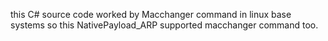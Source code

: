 this C# source code worked by Macchanger command in linux base systems
so this NativePayload_ARP supported macchanger command too.
